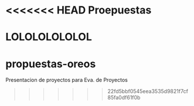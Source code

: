 <<<<<<< HEAD
Proepuestas
=================

LOLOLOLOLOLOL
=======
propuestas-oreos
================

Presentacion de proyectos para Eva. de Proyectos
>>>>>>> 22fd5bbf0545eea3535d9821f7cf85fa0df61f0b
